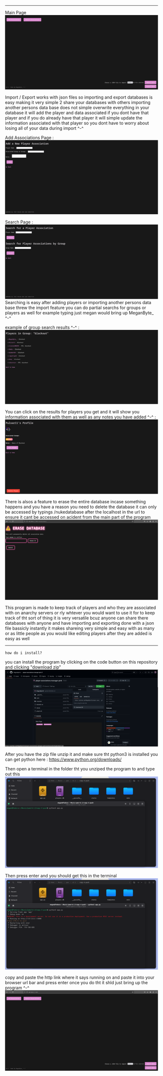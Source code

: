 
---

Main Page
![mainpage](https://raw.githubusercontent.com/MeganByte72/images-for-player-association-manager/refs/heads/main/Screenshot%20From%202025-05-09%2015-20-25.png)

Import / Export works with json files so importing and export databases is easy making it very simple 2 share your databases with others importing another persons data base does not simple overwrite everything in your database it will add the player and data associated if you dont have that player and if you do already have that player it will simple update the information associated with that player so you dont have to worry about losing all of your data during import ^-^

Add Associations Page : 
![associationspage](https://raw.githubusercontent.com/MeganByte72/images-for-player-association-manager/refs/heads/main/Screenshot%20From%202025-05-09%2015-25-11.png)

Search Page :
![searchpage](https://raw.githubusercontent.com/MeganByte72/images-for-player-association-manager/refs/heads/main/Screenshot%20From%202025-05-09%2015-28-01.png)
Searching is easy after adding players or importing another persons data base threw the import feature you can do partial searchs for groups or players as well for example typing just megan would bring up MeganByte_ ^-^

example of group search results ^-^ : 
![searchresults](https://raw.githubusercontent.com/MeganByte72/images-for-player-association-manager/refs/heads/main/Screenshot%20From%202025-05-09%2015-32-38.png)

You can click on the results for players you get and it will show you information associated with them as well as any notes you have added ^-^ :
![searchresultsplayers](https://raw.githubusercontent.com/MeganByte72/images-for-player-association-manager/refs/heads/main/Screenshot%20From%202025-05-09%2015-35-13.png)

There is alsos a feature to erase the entire database incase something happens and you have a reason you need to delete the database it can only be accessed by typings /nukedatabase after the localhost in the url to ensure it cant be accessed on acident from the main part of the program
![nuke](https://raw.githubusercontent.com/MeganByte72/images-for-player-association-manager/refs/heads/main/Screenshot%20From%202025-05-09%2015-37-36.png)

This program is made to keep track of players and who they are associated with on anarchy servers or rly whtever you would want to use it for to keep track of tht sort of thing it is very versatile bcuz anyone can share there databases with anyone and have importing and exporting done with a json file bassicly instantly it makes shareing very simple and easy with as many or as little people as you would like editing players after they are added is easy as well 

---

`how do i install?`

you can install the program by clicking on the code button on this repository and clicking "download zip"
![example](https://raw.githubusercontent.com/MeganByte72/images-for-player-association-manager/refs/heads/main/Screenshot%20From%202025-05-09%2015-50-29.png)

After you have the zip file unzip it and make sure tht python3 is installed you can get python here : https://www.python.org/downloads/

Then open a terminal in the folder tht you unziped the program to and type out this 
![cmdcommand](https://raw.githubusercontent.com/MeganByte72/images-for-player-association-manager/refs/heads/main/Screenshot%20From%202025-05-09%2015-55-44.png)

Then press enter and you should get this in the terminal 
![outputcmd](https://raw.githubusercontent.com/MeganByte72/images-for-player-association-manager/refs/heads/main/Screenshot%20From%202025-05-09%2015-58-37.png)

copy and paste the http link where it says running on and paste it into your browser url bar and press enter once you do tht it shld just bring up the program ^-^
![program](https://raw.githubusercontent.com/MeganByte72/images-for-player-association-manager/refs/heads/main/Screenshot%20From%202025-05-09%2016-01-07.png)
